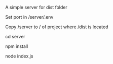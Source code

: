 A simple server for dist folder

Set port in /server/.env


Copy /server to / of project where /dist is located 


cd server


npm install 


node index.js
